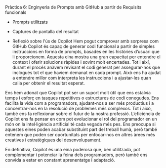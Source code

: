 
Pràctica 6: Enginyeria de Prompts amb GitHub a partir de Requisits funcionals


- Prompts utilitzats

- Captures de pantalla del resultat








- Reflexió sobre l'ús de Copilot
Hem pogut comprovar amb sorpresa com GitHub Copilot és capaç de generar codi funcional a partir de simples instruccions en forma de prompts, basades en les històries d’usuari que li proporcionem. Aquesta eina mostra una gran capacitat per entendre el context i oferir solucions ràpides i sovint molt encertades.
Tot i així, durant el procés anàvem revisant el codi generat per assegurar-nos que inclogués tot el que havíem demanat en cada prompt. Això ens ha ajudat a entendre millor com interpreta les instruccions i a ajustar-les quan calia per obtenir el resultat esperat.

Ens hem adonat que Copilot pot ser un suport molt útil que ens estalvia temps i esforç en tasques repetitives o estructures de codi conegudes. Ens facilita la vida com a programadors, ajudant-nos a ser més productius i a concentrar-nos en la resolució de problemes més complexos.
Tot i això, també ens fa reflexionar sobre el futur de la nostra professió. L’eficiència de Copilot ens fa pensar en com pot evolucionar el rol del programador en un món on la intel·ligència artificial té cada vegada més pes. Ens preocupa si aquestes eines poden acabar substituint part del treball humà, però també entenem que poden ser oportunitats per enfocar-nos en altres àrees més creatives i estratègiques del desenvolupament.

En definitiva, Copilot és una eina poderosa que, ben utilitzada, pot complementar i potenciar la feina dels programadors, però també ens convida a estar en constant aprenentatge i adaptació.




